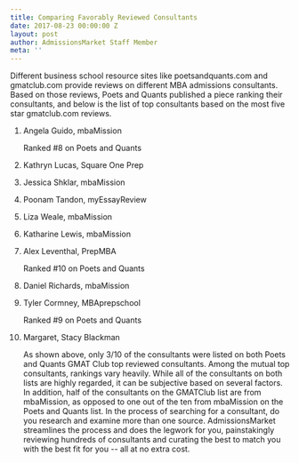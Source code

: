 ```yaml
---
title: Comparing Favorably Reviewed Consultants
date: 2017-08-23 00:00:00 Z
layout: post
author: AdmissionsMarket Staff Member
meta: ''
---
```


Different business school resource sites like poetsandquants.com and gmatclub.com provide reviews on different MBA admissions consultants. Based on those reviews, Poets and Quants published a piece ranking their consultants, and below is the list of top consultants based on the most five star gmatclub.com reviews. 

1. Angela Guido, mbaMission 

   Ranked #8 on Poets and Quants

2. Kathryn Lucas, Square One Prep

3. Jessica Shklar, mbaMission

4. Poonam Tandon, myEssayReview

5. Liza Weale, mbaMission

6. Katharine Lewis, mbaMission

7. Alex Leventhal, PrepMBA 

   Ranked #10 on Poets and Quants

8. Daniel Richards, mbaMission

9. Tyler Cormney, MBAprepschool 

   Ranked #9 on Poets and Quants 
  
10. Margaret, Stacy Blackman 


	As shown above, only 3/10 of the consultants were listed on both Poets and Quants GMAT Club top reviewed consultants. Among the mutual top consultants, rankings vary heavily. While all of the consultants on both lists are highly regarded, it can be subjective based on several factors. In addition, half of the consultants on the GMATClub list are from mbaMission, as opposed to one out of the ten from mbaMission on the Poets and Quants list. In the process of searching for a consultant, do you research and examine more than one source. AdmissionsMarket streamlines the process and does the legwork for you, painstakingly reviewing hundreds of consultants and curating the best to match you with the best fit for you -- all at no extra cost.  
